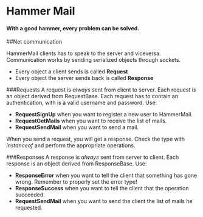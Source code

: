 # Hammer Mail
#### With a good hammer, every problem can be solved.

##Net communication

HammerMail clients has to speak to the server and viceversa. Communication works by sending serialized objects through sockets.
* Every object a client sends is called **Request**
* Every object the server sends back is called **Response**

###Requests
A request is _always_ sent from client to server. Each request is an object derived from RequestBase.
Each request has to contain an authentication, with is a valid username and password.
Use:
* **RequestSignUp** when you want to register a new user to HammerMail.
* **RequestGetMails** when you want to receive the list of mails.
* **RequestSendMail** when you want to send a mail.

When you send a request, you will get a response. Check the type with _instanceof_ and perform the appropriate operations.

###Responses
A response is _always_ sent from server to client. Each response is an object derived from ResponseBase.
Use:
* **ResponseError** when you want to tell the client that something has gone wrong. Remember to properly set the error type!
* **ResponseSuccess** when you want to tell the client that the operation succeeded.
* **RequestSendMail** when you want to send the client the list of mails he requested.